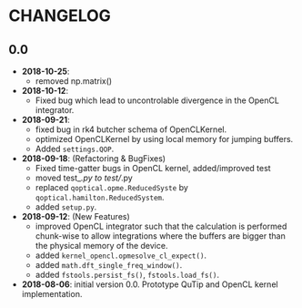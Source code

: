 # CHANGELOG

## 0.0
- **2018-10-25**:
    - removed np.matrix()
- **2018-10-12**:
    - Fixed bug which lead to uncontrolable divergence in the OpenCL integrator.
- **2018-09-21**:
    - fixed bug in rk4 butcher schema of OpenCLKernel.
    - optimized OpenCLKernel by using local memory for jumping buffers.
    - Added `settings.QOP`.
- **2018-09-18**: (Refactoring & BugFixes)
    - Fixed time-gatter bugs in OpenCL kernel, added/improved test
    - moved test_*.py to test/*.py
    - replaced `qoptical.opme.ReducedSyste` by `qoptical.hamilton.ReducedSystem`.
    - added `setup.py`.
- **2018-09-12**: (New Features)
    - improved OpenCL integrator such that the calculation is performed chunk-wise
      to allow integrations where the buffers are bigger than the physical memory
      of the device.
    - added `kernel_opencl.opmesolve_cl_expect()`.
    - added `math.dft_single_freq_window()`.
    - added `fstools.persist_fs()`, `fstools.load_fs()`.
- **2018-08-06**: initial version 0.0. Prototype QuTip and OpenCL kernel implementation.